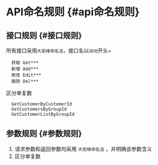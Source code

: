 # API命名规则 {#api命名规则}

## 接口规则 {#接口规则}

所有接口采用`大驼峰命名法`，接口名以`动词`开头+

```
  获取 Get***
  新增 Add***
  修改 Edit***
  删除 Del***

```

区分单复数

```
  GetCustomerByCustomerId
  GetCustomersByGroupId
  GetCustomerListByGroupId

```

## 参数规则 {#参数规则}

1. 请求参数和返回参数均采用
   `大驼峰命名法`
   ，并明确该参数含义
2. 区分单复数



